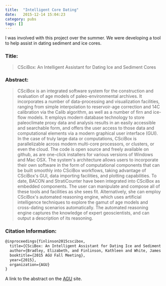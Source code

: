 ```yaml
---
title:  "Intelligent Core Dating"
date:   2015-12-14 15:04:23
category: pubs
tags: []
---
```

I was involved with this project over the summer. We were developing a tool to help assist in dating sediment and ice cores.

### Title:

> CSciBox: An Intelligent Assistant for Dating Ice and Sediment Cores

### Abstract:

> CSciBox is an integrated software system for the construction and evaluation of age models of paleo-environmental archives. It incorporates a number of data-processing and visualization facilities, ranging from simple interpolation to reservoir-age correction and 14C calibration via the Calib algorithm, as well as a number of firn and ice-flow models. It employs modern database technology to store paleoclimate proxy data and analysis results in an easily accessible and searchable form, and offers the user access to those data and computational elements via a modern graphical user interface (GUI). In the case of truly large data or computations, CSciBox is parallelizable across modern multi-core processors, or clusters, or even the cloud. The code is open source and freely available on github, as are one-click installers for various versions of Windows and Mac OSX. The system's architecture allows users to incorporate their own software in the form of computational components that can be built smoothly into CSciBox workflows, taking advantage of CSciBox's GUI, data importing facilities, and plotting capabilities. To date, BACON and StratiCounter have been integrated into CSciBox as embedded components.
The user can manipulate and compose all of these tools and facilities as she sees fit. Alternatively, she can employ CSciBox's automated reasoning engine, which uses artificial intelligence techniques to explore the gamut of age models and cross-dating scenarios automatically. The automated reasoning engine captures the knowledge of expert geoscientists, and can output a description of its reasoning.


### Citation Information:
``` latex
@inproceedings{finlinson2015cscibox,
  title={CSciBox: An Intelligent Assistant for Dating Ice and Sediment Cores},
  author={Bradley, Elizabeth, and Finlinson, Kathleen and White, James WC and Anderson, Kenneth A and Marchitto Jr, Thomas M and Rassbach de Vesine, Laura and Jones, Tyler R and Lindsay, Colin M and Israelsen, Brett},
  booktitle={2015 AGU Fall Meeting},
  year={2015},
  organization={AGU}
}
```

A link to the abstract on the [AGU][agu] site.

[agu]:      https://agu.confex.com/agu/fm15/webprogram/Paper62111.html


